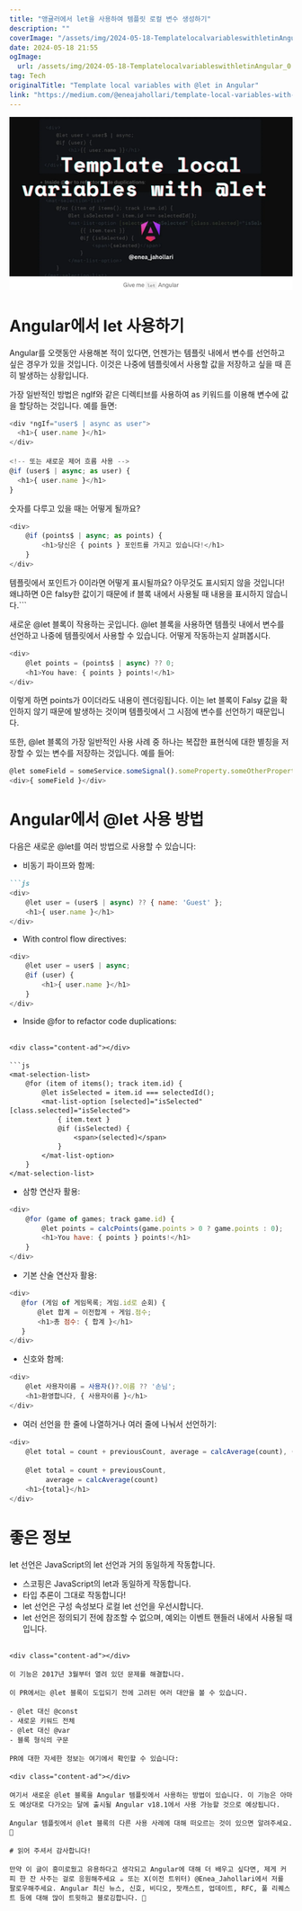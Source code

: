 ```yaml
---
title: "앵귤러에서 let을 사용하여 템플릿 로컬 변수 생성하기"
description: ""
coverImage: "/assets/img/2024-05-18-TemplatelocalvariableswithletinAngular_0.png"
date: 2024-05-18 21:55
ogImage: 
  url: /assets/img/2024-05-18-TemplatelocalvariableswithletinAngular_0.png
tag: Tech
originalTitle: "Template local variables with @let in Angular"
link: "https://medium.com/@eneajahollari/template-local-variables-with-let-in-angular-4c6b3adfd9be"
---
```



![image](/assets/img/2024-05-18-TemplatelocalvariableswithletinAngular_0.png)

# Angular에서 let 사용하기

Angular를 오랫동안 사용해본 적이 있다면, 언젠가는 템플릿 내에서 변수를 선언하고 싶은 경우가 있을 것입니다. 이것은 나중에 템플릿에서 사용할 값을 저장하고 싶을 때 흔히 발생하는 상황입니다.

가장 일반적인 방법은 ngIf와 같은 디렉티브를 사용하여 as 키워드를 이용해 변수에 값을 할당하는 것입니다. 예를 들면:

<div class="content-ad"></div>

```js
<div *ngIf="user$ | async as user">
  <h1>{ user.name }</h1>
</div>

<!-- 또는 새로운 제어 흐름 사용 -->
@if (user$ | async; as user) {
  <h1>{ user.name }</h1>
}
```

숫자를 다루고 있을 때는 어떻게 될까요?

```js
<div>
    @if (points$ | async; as points) {
        <h1>당신은 { points } 포인트를 가지고 있습니다!</h1>
    }
</div>
```

템플릿에서 포인트가 0이라면 어떻게 표시될까요? 아무것도 표시되지 않을 것입니다! 왜냐하면 0은 falsy한 값이기 때문에 if 블록 내에서 사용될 때 내용을 표시하지 않습니다.```

<div class="content-ad"></div>

새로운 @let 블록이 작용하는 곳입니다. @let 블록을 사용하면 템플릿 내에서 변수를 선언하고 나중에 템플릿에서 사용할 수 있습니다. 어떻게 작동하는지 살펴봅시다.

```js
<div>
    @let points = (points$ | async) ?? 0;  
    <h1>You have: { points } points!</h1>
</div>
```

이렇게 하면 points가 0이더라도 내용이 렌더링됩니다. 이는 let 블록이 Falsy 값을 확인하지 않기 때문에 발생하는 것이며 템플릿에서 그 시점에 변수를 선언하기 때문입니다.

또한, @let 블록의 가장 일반적인 사용 사례 중 하나는 복잡한 표현식에 대한 별칭을 저장할 수 있는 변수를 저장하는 것입니다. 예를 들어:

<div class="content-ad"></div>

```js
@let someField = someService.someSignal().someProperty.someOtherProperty;
<div>{ someField }</div>
```

# Angular에서 @let 사용 방법

다음은 새로운 @let를 여러 방법으로 사용할 수 있습니다:

- 비동기 파이프와 함께:

<div class="content-ad"></div>

```markdown
```js
<div>
    @let user = (user$ | async) ?? { name: 'Guest' };  
    <h1>{ user.name }</h1>
</div>
```

- With control flow directives:

```js
<div>
    @let user = user$ | async;  
    @if (user) {
        <h1>{ user.name }</h1>
    }
</div>
```

- Inside @for to refactor code duplications:
```

<div class="content-ad"></div>

```js
<mat-selection-list>
    @for (item of items(); track item.id) {
        @let isSelected = item.id === selectedId();
        <mat-list-option [selected]="isSelected" [class.selected]="isSelected">
            { item.text } 
            @if (isSelected) {
                <span>(selected)</span>
            }
        </mat-list-option>
    }
</mat-selection-list>
```

- 삼항 연산자 활용:

```js
<div>
    @for (game of games; track game.id) {
        @let points = calcPoints(game.points > 0 ? game.points : 0);  
        <h1>You have: { points } points!</h1>
    }
</div>
```

- 기본 산술 연산자 활용:

<div class="content-ad"></div>

```js
<div>
   @for (게임 of 게임목록; 게임.id로 순회) {
       @let 합계 = 이전합계 + 게임.점수; 
       <h1>총 점수: { 합계 }</h1>
   }
</div>
```

- 신호와 함께:

```js
<div>
    @let 사용자이름 = 사용자()?.이름 ?? '손님';
    <h1>환영합니다, { 사용자이름 }</h1>
</div>
```

- 여러 선언을 한 줄에 나열하거나 여러 줄에 나눠서 선언하기:

<div class="content-ad"></div>

```js
<div>  
    @let total = count + previousCount, average = calcAverage(count), (여기서 `total`을 사용할 수 있을까요?)
    
    @let total = count + previousCount, 
         average = calcAverage(count)
    <h1>{total}</h1>
</div>
```

# 좋은 정보

let 선언은 JavaScript의 let 선언과 거의 동일하게 작동합니다.

- 스코핑은 JavaScript의 let과 동일하게 작동합니다.
- 타입 추론이 그대로 작동합니다!
- let 선언은 구성 속성보다 로컬 let 선언을 우선시합니다.
- let 선언은 정의되기 전에 참조할 수 없으며, 예외는 이벤트 핸들러 내에서 사용될 때입니다. 
```

<div class="content-ad"></div>

이 기능은 2017년 3월부터 열려 있던 문제를 해결합니다.

이 PR에서는 @let 블록이 도입되기 전에 고려된 여러 대안을 볼 수 있습니다.

- @let 대신 @const
- 새로운 키워드 전체
- @let 대신 @var
- 블록 형식의 구문

PR에 대한 자세한 정보는 여기에서 확인할 수 있습니다:

<div class="content-ad"></div>

여기서 새로운 @let 블록을 Angular 템플릿에서 사용하는 방법이 있습니다. 이 기능은 아마도 예상대로 다가오는 달에 출시될 Angular v18.1에서 사용 가능할 것으로 예상됩니다.

Angular 템플릿에서 @let 블록의 다른 사용 사례에 대해 떠오르는 것이 있으면 알려주세요. 🚀

# 읽어 주셔서 감사합니다!

만약 이 글이 흥미로웠고 유용하다고 생각되고 Angular에 대해 더 배우고 싶다면, 제게 커피 한 잔 사주는 걸로 응원해주세요 ☕️ 또는 X(이전 트위터) @Enea_Jahollari에서 저를 팔로우해주세요. Angular 최신 뉴스, 신호, 비디오, 팟캐스트, 업데이트, RFC, 풀 리퀘스트 등에 대해 많이 트윗하고 블로깅합니다. 💎